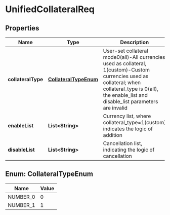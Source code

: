 
# UnifiedCollateralReq

## Properties

Name | Type | Description | Notes
------------ | ------------- | ------------- | -------------
**collateralType** | [**CollateralTypeEnum**](#CollateralTypeEnum) | User-set collateral mode0(all)-All currencies used as collateral, 1(custom)-Custom currencies used as collateral; when collateral_type is 0(all), the enable_list and disable_list parameters are invalid |  [optional]
**enableList** | **List&lt;String&gt;** | Currency list, where collateral_type&#x3D;1(custom) indicates the logic of addition |  [optional]
**disableList** | **List&lt;String&gt;** | Cancellation list, indicating the logic of cancellation |  [optional]

## Enum: CollateralTypeEnum

Name | Value
---- | -----
NUMBER_0 | 0
NUMBER_1 | 1

